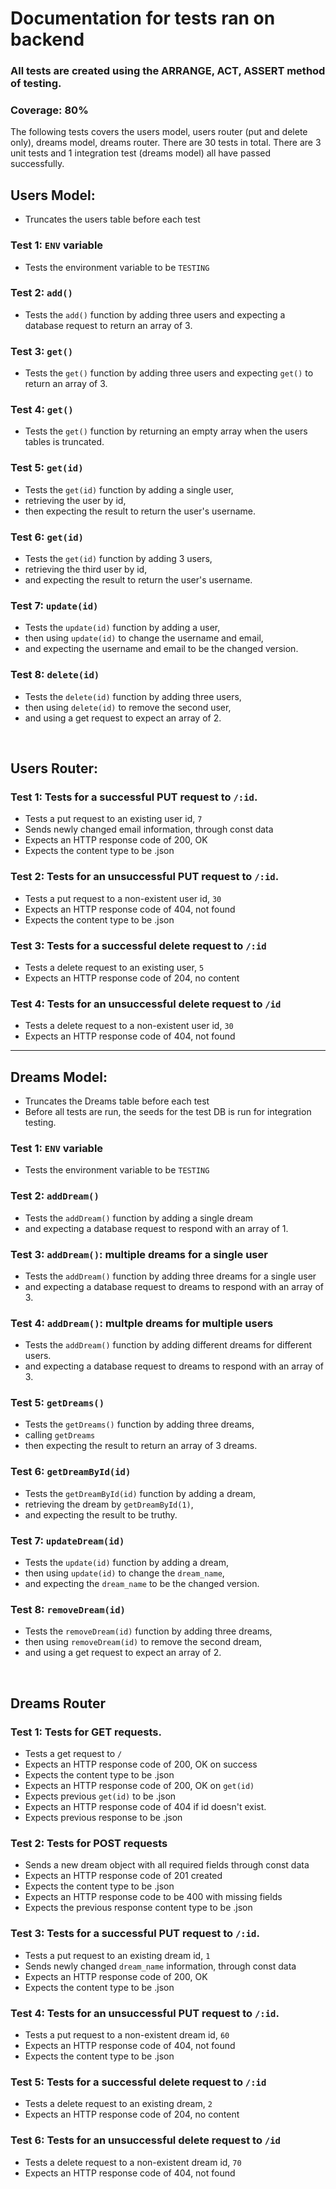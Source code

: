 # Documentation for tests ran on backend

### All tests are created using the ARRANGE, ACT, ASSERT method of testing.

### Coverage: 80%

The following tests covers the users model, users router (put and delete only), dreams model, dreams router. There are 30 tests in total. There are 3 unit tests and 1 integration test (dreams model) all have passed successfully. 

## Users Model:

- Truncates the users table before each test
### Test 1: `ENV` variable
- Tests the environment variable to be `TESTING`
### Test 2:  `add()`
- Tests the `add()` function by adding three users and expecting a database request to return an array of 3.
### Test 3: `get()`
- Tests the `get()` function by adding three users and expecting `get()` to return an array of 3.
### Test 4: `get()`
- Tests the `get()` function by returning an empty array when the users tables is truncated.
### Test 5: `get(id)`
- Tests the `get(id)` function by adding a single user,
- retrieving the user by id,
- then expecting the result to return the user's username.
### Test 6: `get(id)`
- Tests the `get(id)` function by adding 3 users,
- retrieving the third user by id, 
- and expecting the result to return the user's username.
### Test 7: `update(id)`
- Tests the `update(id)` function by adding a user, 
- then using `update(id)` to change the username and email, 
- and expecting the username and email to be the changed version.
### Test 8: `delete(id)`
- Tests the `delete(id)` function by adding three users, 
- then using `delete(id)` to remove the second user, 
- and using a get request to expect an array of 2.

<br>

## Users Router:
### Test 1: Tests for a successful PUT request to `/:id`. 
- Tests a put request to an existing user id, `7`
- Sends newly changed email information, through const data
- Expects an HTTP response code of 200, OK
- Expects the content type to be .json
### Test 2: Tests for an unsuccessful PUT request to `/:id`.
- Tests a put request to a non-existent user id, `30`
- Expects an HTTP response code of 404, not found
- Expects the content type to be .json
### Test 3: Tests for a successful delete request to `/:id`
- Tests a delete request to an existing user, `5`
- Expects an HTTP response code of 204, no content
### Test 4: Tests for an unsuccessful delete request to `/id`
- Tests a delete request to a non-existent user id, `30`
- Expects an HTTP response code of 404, not found


_______________________________________________________________________________________________________




## Dreams Model:

- Truncates the Dreams table before each test
- Before all tests are run, the seeds for the test DB is run for integration testing.
### Test 1: `ENV` variable
- Tests the environment variable to be `TESTING`
### Test 2: `addDream()`
- Tests the `addDream()` function by adding a single dream
- and expecting a database request to respond with an array of 1.
### Test 3: `addDream()`: multiple dreams for a single user
- Tests the `addDream()` function by adding three dreams for a single user
- and expecting a database request to dreams to respond with an array of 3.
### Test 4: `addDream()`: multple dreams for multiple users
- Tests the `addDream()` function by adding different dreams for different users.
- and expecting a database request to dreams to respond with an array of 3.
### Test 5: `getDreams()`
- Tests the `getDreams()` function by adding three dreams,
- calling `getDreams`
- then expecting the result to return an array of 3 dreams.
### Test 6: `getDreamById(id)`
- Tests the `getDreamById(id)` function by adding a dream,
- retrieving the dream by `getDreamById(1)`, 
- and expecting the result to be truthy.
### Test 7: `updateDream(id)`
- Tests the `update(id)` function by adding a dream, 
- then using `update(id)` to change the `dream_name`, 
- and expecting the `dream_name` to be the changed version.
### Test 8: `removeDream(id)`
- Tests the `removeDream(id)` function by adding three dreams, 
- then using `removeDream(id)` to remove the second dream, 
- and using a get request to expect an array of 2.

<br>

## Dreams Router

### Test 1: Tests for GET requests. 
- Tests a get request to `/`
- Expects an HTTP response code of 200, OK on success
- Expects the content type to be .json
- Expects an HTTP response code of 200, OK on `get(id)`
- Expects previous `get(id)` to be .json
- Expects an HTTP response code of 404 if id doesn't exist.
- Expects previous response to be .json
### Test 2: Tests for POST requests 
- Sends a new dream object with all required fields through const data
- Expects an HTTP response code of 201 created
- Expects the content type to be .json
- Expects an HTTP response code to be 400 with missing fields
- Expects the previous response content type to be .json
### Test 3: Tests for a successful PUT request to `/:id`. 
- Tests a put request to an existing dream id, `1`
- Sends newly changed `dream_name` information, through const data
- Expects an HTTP response code of 200, OK
- Expects the content type to be .json
### Test 4: Tests for an unsuccessful PUT request to `/:id`.
- Tests a put request to a non-existent dream id, `60`
- Expects an HTTP response code of 404, not found
- Expects the content type to be .json
### Test 5: Tests for a successful delete request to `/:id`
- Tests a delete request to an existing dream, `2`
- Expects an HTTP response code of 204, no content
### Test 6: Tests for an unsuccessful delete request to `/id`
- Tests a delete request to a non-existent dream id, `70`
- Expects an HTTP response code of 404, not found


